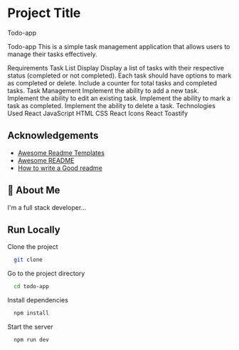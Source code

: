 
# Project Title

Todo-app


Todo-app
This is a simple task management application that allows users to manage their tasks effectively.

Requirements
Task List Display
Display a list of tasks with their respective status (completed or not completed).
Each task should have options to mark as completed or delete.
Include a counter for total tasks and completed tasks.
Task Management
Implement the ability to add a new task.
Implement the ability to edit an existing task.
Implement the ability to mark a task as completed.
Implement the ability to delete a task.
Technologies Used
React
JavaScript
HTML
CSS
React Icons
React Toastify

## Acknowledgements

 - [Awesome Readme Templates](https://awesomeopensource.com/project/elangosundar/awesome-README-templates)
 - [Awesome README](https://github.com/matiassingers/awesome-readme)
 - [How to write a Good readme](https://bulldogjob.com/news/449-how-to-write-a-good-readme-for-your-github-project)


## 🚀 About Me
I'm a full stack developer...


## Run Locally

Clone the project

```bash
  git clone 
```

Go to the project directory

```bash
  cd todo-app
```

Install dependencies

```bash
  npm install
```

Start the server

```bash
  npm run dev
```

